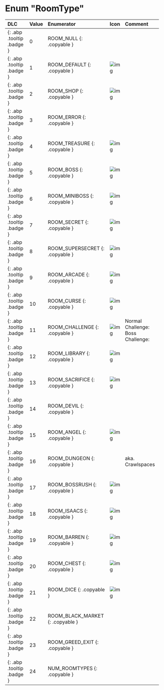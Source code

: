 # Enum "RoomType"
|DLC|Value|Enumerator|Icon|Comment|
|:--|:--|:--|:--|:--|
|[ ](#){: .abp .tooltip .badge }|0 |ROOM_NULL {: .copyable } | |  | 
|[ ](#){: .abp .tooltip .badge }|1 |ROOM_DEFAULT {: .copyable } | ![img](../../images/roomshapes/1.png) |  | 
|[ ](#){: .abp .tooltip .badge }|2 |ROOM_SHOP {: .copyable } | ![img](../../images/roomtypes/2.png) |  | 
|[ ](#){: .abp .tooltip .badge }|3 |ROOM_ERROR {: .copyable } |  |  | 
|[ ](#){: .abp .tooltip .badge }|4 |ROOM_TREASURE {: .copyable } | ![img](../../images/roomtypes/4.png) |  | 
|[ ](#){: .abp .tooltip .badge }|5 |ROOM_BOSS {: .copyable } | ![img](../../images/roomtypes/5.png) |  | 
|[ ](#){: .abp .tooltip .badge }|6 |ROOM_MINIBOSS {: .copyable } | ![img](../../images/roomtypes/6.png) |  | 
|[ ](#){: .abp .tooltip .badge }|7 |ROOM_SECRET {: .copyable } | ![img](../../images/roomtypes/7.png) |  | 
|[ ](#){: .abp .tooltip .badge }|8 |ROOM_SUPERSECRET {: .copyable } | ![img](../../images/roomtypes/8.png) |  | 
|[ ](#){: .abp .tooltip .badge }|9 |ROOM_ARCADE {: .copyable } | ![img](../../images/roomtypes/9.png) |  | 
|[ ](#){: .abp .tooltip .badge }|10 |ROOM_CURSE {: .copyable } | ![img](../../images/roomtypes/10.png) |  | 
|[ ](#){: .abp .tooltip .badge }|11 |ROOM_CHALLENGE {: .copyable } | ![img](../../images/roomtypes/11.png) | Normal Challenge: Boss Challenge: | 
|[ ](#){: .abp .tooltip .badge }|12 |ROOM_LIBRARY {: .copyable } | ![img](../../images/roomtypes/12.png) |  | 
|[ ](#){: .abp .tooltip .badge }|13 |ROOM_SACRIFICE {: .copyable } | ![img](../../images/roomtypes/13.png) |  | 
|[ ](#){: .abp .tooltip .badge }|14 |ROOM_DEVIL {: .copyable } |  |  | 
|[ ](#){: .abp .tooltip .badge }|15 |ROOM_ANGEL {: .copyable } | ![img](../../images/roomtypes/15.png) |  | 
|[ ](#){: .abp .tooltip .badge }|16 |ROOM_DUNGEON {: .copyable } |  | aka. Crawlspaces | 
|[ ](#){: .abp .tooltip .badge }|17 |ROOM_BOSSRUSH {: .copyable } | ![img](../../images/roomtypes/17.png) |  | 
|[ ](#){: .abp .tooltip .badge }|18 |ROOM_ISAACS {: .copyable } | ![img](../../images/roomtypes/18.png) |  | 
|[ ](#){: .abp .tooltip .badge }|19 |ROOM_BARREN {: .copyable } | ![img](../../images/roomtypes/19.png) |  | 
|[ ](#){: .abp .tooltip .badge }|20 |ROOM_CHEST {: .copyable } | ![img](../../images/roomtypes/20.png) |  | 
|[ ](#){: .abp .tooltip .badge }|21 |ROOM_DICE {: .copyable } | ![img](../../images/roomtypes/21.png) |  | 
|[ ](#){: .abp .tooltip .badge }|22 |ROOM_BLACK_MARKET {: .copyable } |  |  | 
|[ ](#){: .abp .tooltip .badge }|23 |ROOM_GREED_EXIT {: .copyable } |  |  | 
|[ ](#){: .abp .tooltip .badge }|24 |NUM_ROOMTYPES {: .copyable } |  | 